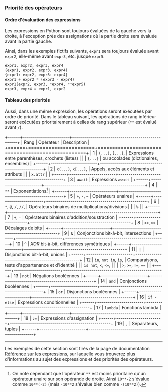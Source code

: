 ### Priorité des opérateurs

#### Ordre d'évaluation des expressions

Les expressions en Python sont toujours évaluées de la gauche vers la droite, à l'exception près des assignations où la partie droite sera évaluée avant la partie gauche.

Ainsi, dans les exemples fictifs suivants, `expr1` sera toujours évaluée avant `expr2`, elle-même avant `expr3`, etc. jusque `expr5`.

```python
expr1, expr2, expr3, expr4
(expr1, expr2, expr3, expr4)
{expr1: expr2, expr3: expr4}
expr1 + expr2 * (expr3 - expr4)
expr1(expr2, expr3, *expr4, **expr5)
expr3, expr4 = expr1, expr2
```

#### Tableau des priorités

Aussi, dans une même expression, les opérations seront exécutées par ordre de priorité.
Dans le tableau suivant, les opérations de rang inférieur seront exécutées prioritairement à celles de rang supérieur (`**` est évalué avant `/`).

+------+-----------------------+--------------------------------------------------+
| Rang | Opérateur             | Description                                      |
+======+=======================+==================================================+
|  1   | `(...)`, `[...]`,     | Expressions entre parenthèses, crochets (listes) |
|      | `{...}`               | ou accolades (dictionaires, ensembles)           |
+------+-----------------------+--------------------------------------------------+
|  2   | `x(...)`, `x[...]`,   | Appels, accès aux éléments et attributs          |
|      | `x.attr`              |                                                  |
+------+-----------------------+--------------------------------------------------+
|  3   | `await`               | Expressions `await`                              |
+------+-----------------------+--------------------------------------------------+
|  4   | `**`                  | Exponentiations[^exponentiation]                 |
+------+-----------------------+--------------------------------------------------+
|  5   | `+`, `-`, `~`         | Opérateurs unaires                               |
+------+-----------------------+--------------------------------------------------+
|  6   | `*`, `@`, `/`, `//`,  | Opérateurs binaires de multiplications/divisions |
|      | `%`                   |                                                  |
+------+-----------------------+--------------------------------------------------+
|  7   | `+`, `-`              | Opérateurs binaires d'addition/soustraction      |
+------+-----------------------+--------------------------------------------------+
|  8   | `<<`, `>>`            | Décalages de bits                                |
+------+-----------------------+--------------------------------------------------+
|  9   | `&`                   | Conjonctions bit-à-bit, intersections            |
+------+-----------------------+--------------------------------------------------+
| 10   | `^`                   | _XOR_ bit-à-bit, différences symétriques         |
+------+-----------------------+--------------------------------------------------+
| 11   | `|`                   | Disjonctions bit-à-bit, unions                   |
+------+-----------------------+--------------------------------------------------+
| 12   | `in`, `not in`, `is`, | Comparaisons, tests d'appartenance et d'identité |
|      | `is not`, `<`, `<=`,  |                                                  |
|      | `>`, `>=`, `!=`, `==` |                                                  |
+------+-----------------------+--------------------------------------------------+
| 13   | `not`                 | Négations booléennes                             |
+------+-----------------------+--------------------------------------------------+
| 14   | `and`                 | Conjonctions booléennes                          |
+------+-----------------------+--------------------------------------------------+
| 15   | `or`                  | Disjonctions booléennes                          |
+------+-----------------------+--------------------------------------------------+
| 16   | `if - else`           | Expressions conditionnelles                      |
+------+-----------------------+--------------------------------------------------+
| 17   | `lambda`              | Fonctions lambda                                 |
+------+-----------------------+--------------------------------------------------+
| 18   | `:=`                  | Expressions d'assignation                        |
+------+-----------------------+--------------------------------------------------+
| 19   | `,`                   | Séparateurs, tuples                              |
+------+-----------------------+--------------------------------------------------+

[^exponentiation]: On note cependant que l'opérateur `**` est moins prioritaire qu'un opérateur unaire sur son opérande de droite.
Ainsi `10**-2` s'évalue comme `10**(-2)` (mais `-10**2` s'évalue bien comme `-(10**2)`).

--------------------

Les exemples de cette section sont tirés de la page de documentation [Référence sur les expressions](https://docs.python.org/fr/3/reference/expressions.html), sur laquelle vous trouverez plus d'informations au sujet des expressions et des priorités des opérateurs.
